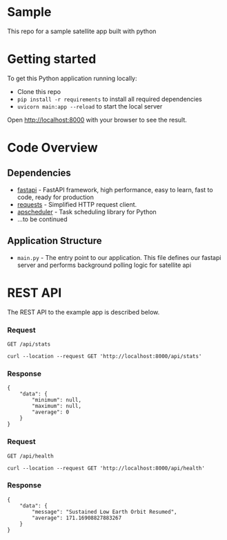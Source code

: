 # Sample

This repo for a sample satellite app built with python 

# Getting started

To get this Python application running locally:

- Clone this repo
- `pip install -r requirements` to install all required dependencies
- `uvicorn main:app --reload` to start the local server

Open [http://localhost:8000](http://localhost:8000) with your browser to see the result.

# Code Overview

## Dependencies

- [fastapi](https://github.com/tiangolo/fastapi) - FastAPI framework, high performance, easy to learn, fast to code, ready for production
- [requests](https://github.com/request/request) - Simplified HTTP request client.
- [apscheduler](https://github.com/agronholm/apscheduler) - Task scheduling library for Python
- ...to be continued


## Application Structure

- `main.py` - The entry point to our application. This file defines our fastapi server and performs background polling logic for satellite api

# REST API

The REST API to the example app is described below.

### Request

`GET /api/stats`

    curl --location --request GET 'http://localhost:8000/api/stats'

### Response

    {
        "data": {
            "minimum": null,
            "maximum": null,
            "average": 0
        }
    }

### Request

`GET /api/health`

    curl --location --request GET 'http://localhost:8000/api/health' 

### Response
    {
        "data": {
            "message": "Sustained Low Earth Orbit Resumed",
            "average": 171.16908827883267
        }
    }
